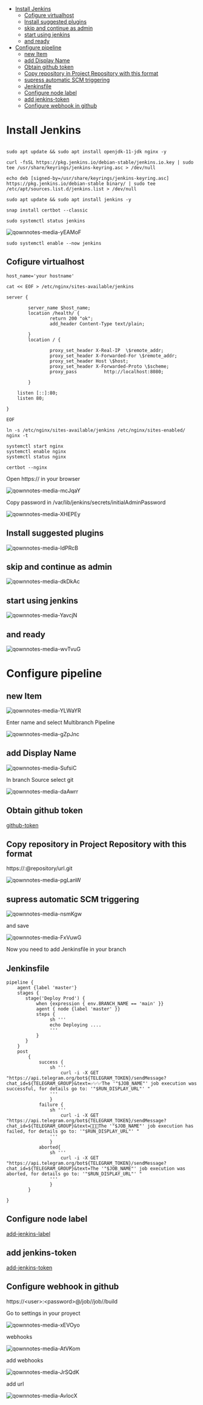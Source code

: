 - [Install Jenkins](#install-jenkins)
  - [Cofigure virtualhost](#cofigure-virtualhost)
  - [Install suggested plugins](#install-suggested-plugins)
  - [skip and continue as admin](#skip-and-continue-as-admin)
  - [start using jenkins](#start-using-jenkins)
  - [and ready](#and-ready)
- [Configure pipeline](#configure-pipeline)
  - [new Item](#new-item)
  - [add Display Name](#add-display-name)
  - [Obtain github token](#obtain-github-token)
  - [Copy repository in Project Repository with this format](#copy-repository-in-project-repository-with-this-format)
  - [supress automatic SCM triggering](#supress-automatic-scm-triggering)
  - [Jenkinsfile](#jenkinsfile)
  - [Configure node label](#configure-node-label)
  - [add jenkins-token](#add-jenkins-token)
  - [Configure webhook in github](#configure-webhook-in-github)


# Install Jenkins
```

sudo apt update && sudo apt install openjdk-11-jdk nginx -y

curl -fsSL https://pkg.jenkins.io/debian-stable/jenkins.io.key | sudo tee /usr/share/keyrings/jenkins-keyring.asc > /dev/null

echo deb [signed-by=/usr/share/keyrings/jenkins-keyring.asc] https://pkg.jenkins.io/debian-stable binary/ | sudo tee /etc/apt/sources.list.d/jenkins.list > /dev/null

sudo apt update && sudo apt install jenkins -y

snap install certbot --classic

sudo systemctl status jenkins

```
![qownnotes-media-yEAMoF](../../media/qownnotes-media-yEAMoF.png)

`sudo systemctl enable --now jenkins`


## Cofigure virtualhost
```
host_name='your hostname'

cat << EOF > /etc/nginx/sites-available/jenkins

server {

        server_name $host_name;
        location /health/ {
                return 200 "ok";
                add_header Content-Type text/plain;

        }
        location / {

                proxy_set_header X-Real-IP  \$remote_addr;
                proxy_set_header X-Forwarded-For \$remote_addr;
                proxy_set_header Host \$host;
                proxy_set_header X-Forwarded-Proto \$scheme;
                proxy_pass          http://localhost:8080;

        }

    listen [::]:80;
    listen 80;

}

EOF
```

```
ln -s /etc/nginx/sites-available/jenkins /etc/nginx/sites-enabled/
nginx -t

systemctl start nginx
systemctl enable nginx
systemctl status nginx

certbot --nginx
```

Open https://<your hostname> in your browser

![qownnotes-media-mcJqaY](../../media/qownnotes-media-mcJqaY.png)

Copy password in /var/lib/jenkins/secrets/initialAdminPassword

![qownnotes-media-XHEPEy](../../media/qownnotes-media-XHEPEy.png)

## Install suggested plugins
![qownnotes-media-IdPRcB](../../media/qownnotes-media-IdPRcB.png)

## skip and continue as admin

![qownnotes-media-dkDkAc](../../media/qownnotes-media-dkDkAc.png)

## start using jenkins

![qownnotes-media-YavcjN](../../media/qownnotes-media-YavcjN.png)

## and ready

![qownnotes-media-wvTvuG](../../media/qownnotes-media-wvTvuG.png)


# Configure pipeline

## new Item

![qownnotes-media-YLWaYR](../../media/qownnotes-media-YLWaYR.png)

Enter name and select Multibranch Pipeline

![qownnotes-media-gZpJnc](../../media/qownnotes-media-gZpJnc.png)

## add Display Name

![qownnotes-media-SufsiC](../../media/qownnotes-media-SufsiC.png)

In branch Source select git

![qownnotes-media-daAwrr](../../media/qownnotes-media-daAwrr.png)


## Obtain github token

[github-token](github-token.md)

## Copy repository in Project Repository with this format

https://<user>:<token>@repository/url.git

![qownnotes-media-pgLanW](../../media/qownnotes-media-pgLanW.png)

## supress automatic SCM triggering

![qownnotes-media-nsmKgw](../../media/qownnotes-media-nsmKgw.png)

and save

![qownnotes-media-FxVuwG](../../media/qownnotes-media-FxVuwG.png)

Now you need to add Jenkinsfile in your branch

## Jenkinsfile

```
pipeline {
    agent {label 'master'}
	stages {
       stage('Deploy Prod') {
           when {expression { env.BRANCH_NAME == 'main' }}
           agent { node {label 'master' }}
           steps {
                sh '''
                echo Deploying ....
                '''
           }
       }
    }
	post
	    {
            success {
                sh '''
                    curl -i -X GET "https://api.telegram.org/bot${TELEGRAM_TOKEN}/sendMessage?chat_id=${TELEGRAM_GROUP}&text=✅✅✅The '"$JOB_NAME"' job execution was successful, for details go to: '"$RUN_DISPLAY_URL"' "
                '''
                }
            failure {
                sh '''
                    curl -i -X GET "https://api.telegram.org/bot${TELEGRAM_TOKEN}/sendMessage?chat_id=${TELEGRAM_GROUP}&text=🚨🚨🚨The '"$JOB_NAME"' job execution has failed, for details go to: '"$RUN_DISPLAY_URL"' "
                '''
                }
            aborted{
                sh '''
                    curl -i -X GET "https://api.telegram.org/bot${TELEGRAM_TOKEN}/sendMessage?chat_id=${TELEGRAM_GROUP}&text=The '"$JOB_NAME"' job execution was aborted, for details go to: '"$RUN_DISPLAY_URL"' "
                '''
                }
        }

}
```
## Configure node label

[add-jenkins-label](add-jenkins-label.md)

## add jenkins-token
[add-jenkins-token](add-jenkins-token.md)

## Configure webhook in github

https://\<user\>:\<password\>@<server>/job/<proyect>/job/<branch>/build

Go to settings in your proyect

![qownnotes-media-xEVOyo](../../media/qownnotes-media-xEVOyo.png)

webhooks

![qownnotes-media-AtVKom](../../media/qownnotes-media-AtVKom.png)

add webhooks

![qownnotes-media-JrSQdK](../../media/qownnotes-media-JrSQdK.png)

add url

![qownnotes-media-AvlocX](../../media/qownnotes-media-AvlocX.png)


